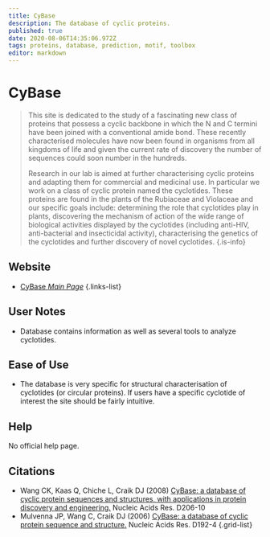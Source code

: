 ```yaml
---
title: CyBase
description: The database of cyclic proteins.
published: true
date: 2020-08-06T14:35:06.972Z
tags: proteins, database, prediction, motif, toolbox
editor: markdown
---
```


# CyBase

> This site is dedicated to the study of a fascinating new class of proteins that possess a cyclic backbone in which the N and C termini have been joined with a conventional amide bond. These recently characterised molecules have now been found in organisms from all kingdoms of life and given the current rate of discovery the number of sequences could soon number in the hundreds.
> 
> Research in our lab is aimed at further characterising cyclic proteins and adapting them for commercial and medicinal use. In particular we work on a class of cyclic protein named the cyclotides. These proteins are found in the plants of the Rubiaceae and Violaceae and our specific goals include: determining the role that cyclotides play in plants, discovering the mechanism of action of the wide range of biological activities displayed by the cyclotides (including anti-HIV, anti-bacterial and insecticidal activity), characterising the genetics of the cyclotides and further discovery of novel cyclotides.
{.is-info}

 

## Website 

- [CyBase *Main Page*](http://www.cybase.org.au/)
 {.links-list}

## User Notes

- Database contains information as well as several tools to analyze cyclotides. 

## Ease of Use

- The database is very specific for structural characterisation of cyclotides (or circular proteins). If users have a specific cyclotide of interest the site should be fairly intuitive. 

## Help

No official help page.

## Citations

- Wang CK, Kaas Q, Chiche L, Craik DJ (2008) [CyBase: a database of cyclic protein sequences and structures, with applications in protein discovery and engineering.](https://academic.oup.com/nar/article/36/suppl_1/D206/2507945) Nucleic Acids Res. D206-10
- Mulvenna JP, Wang C, Craik DJ (2006) [CyBase: a database of cyclic protein sequence and structure.](https://academic.oup.com/nar/article/34/suppl_1/D192/1132200) Nucleic Acids Res. D192-4
{.grid-list}